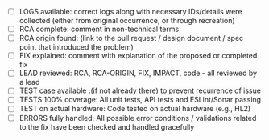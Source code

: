 - [ ] LOGS available: correct logs along with necessary IDs/details were collected (either from original occurrence, or through recreation)
- [ ] RCA complete: comment in non-technical terms
- [ ] RCA origin found: (link to the pull request / design document / spec point that introduced the problem)
- [ ] FIX explained: comment with explanation of the proposed or completed fix
- [ ] LEAD reviewed: RCA, RCA-ORIGIN, FIX, IMPACT, code - all reviewed by a lead
- [ ] TEST case available :(if not already there) to prevent recurrence of issue
- [ ] TESTS 100% coverage: All unit tests, API tests and ESLint/Sonar passing
- [ ] TEST on actual hardware: Code tested on actual hardware (e.g., HL2)
- [ ] ERRORS fully handled: All possible error conditions / validations related to the fix have been checked and handled gracefully